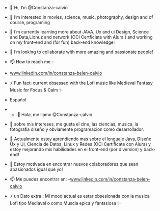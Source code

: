 - 👋 Hi, I’m @Constanza-calvio                    
- 👀 I’m interested in movies, science, music, photography, design and of course, programing 
- 🌱 I’m currently learning more about JAVA, Ux and ui Design, Science and Data,Lionuz and network (OCI Certficiate with  Alura ) and working on my front-end and (for fun) back-end knowledge!
- 💞️ I’m looking to collaborate with more amazing and passionate people!
- 📫 How to reach me :
- www.linkedin.com/in/constanza-belen-calvio
- ⚡ Fun fact: current obsessed with the Lofi music like Medieval Fantasy Music for Focus & Calm ✨

- Español
- - 👋 Hola, me llamo @Constanza-calvio                    
- 👀 sobre mis intereses, me gusta el cine, las ciencias, musica, la fotografia diseño y obviamente programacion como desarrollador.
- 🌱 Actualmente estoy aprendiendo mas sobre el lenguaje Java, Diseño Ux y Ui, Ciencia de Datos, Linux y Redes (OCI Certificate con Alura) y estoy mejorando mis habilidades en el front-end (por diversion) y back-end!
- 💞️  Estoy motivada en encontrar nuevos colaboradores que sean apasionados igual que yo!
- 📫 Me puedes encontrar en:
-www.linkedin.com/in/constanza-belen-calvio
- ⚡ un Dato extra :  Mi mood actual es estar obsesionada con la musica Lofi tipo Mediaval  o como Muscia epica y fantasiosa ✨

<!---
Constanza-calvio/Constanza-calvio is a ✨ special ✨ repository because its `README.md` (this file) appears on your GitHub profile.
You can click the Preview link to take a look at your changes.
--->
